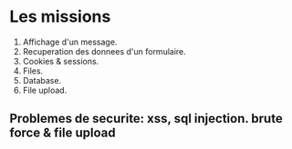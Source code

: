 # Les missions

1. Affichage d'un message.
2. Recuperation des donnees d'un formulaire.
3. Cookies & sessions.
4. Files.
5. Database.
6. File upload.

## Problemes de securite: xss, sql injection. brute force & file upload